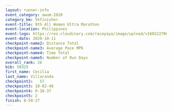 ```yaml
--- 
layout: runner-info 
event_category: awum-2020 
category_km: 5kfinisher 
event-title: 9th All Women Ultra Marathon 
event-location: Philippines 
event-logo: https://res.cloudinary.com/raceyaya/image/upload/v1602227002/10CB9A1D-4FF2-4FEC-BCB9-63DD1E148A9D_hlcl3g.jpg 
event-date: 2020-10-11 
checkpoint-name2: Distance Total 
checkpoint-name3: Average Pace MPK 
checkpoint-name4: Time Total 
checkpoint-name5: Number of Run Days 
overall_rank: 26
bib: 50325
first_name: Cecilia
last_name: Villaranda
checkpoint2:   57 
checkpoint3: 10-02-48
checkpoint4: 0-10-37
checkpoint5: 2
finish: 8-50-27
--- 
```

